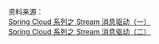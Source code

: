 资料来源：<br>
[Spring Cloud 系列之 Stream 消息驱动（一）](https://www.cnblogs.com/mrhelloworld/p/stream1.html)<br>
[Spring Cloud 系列之 Stream 消息驱动（二）](https://www.cnblogs.com/mrhelloworld/p/stream2.html)